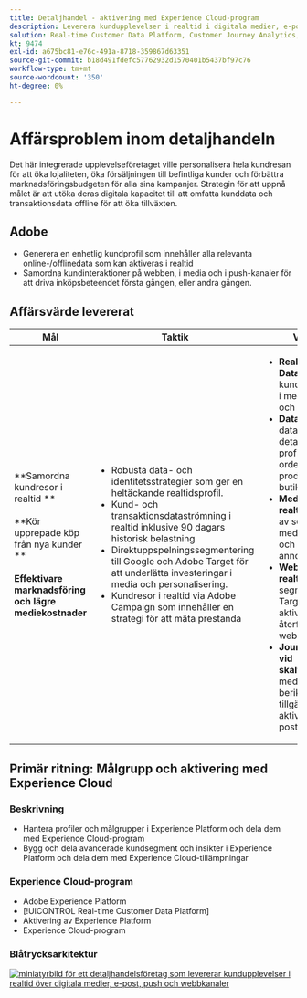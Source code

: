 ```yaml
---
title: Detaljhandel - aktivering med Experience Cloud-program
description: Leverera kundupplevelser i realtid i digitala medier, e-post, push och webbkanaler.
solution: Real-time Customer Data Platform, Customer Journey Analytics, Journey Orchestration, Campaign, Analytics, Target
kt: 9474
exl-id: a675bc81-e76c-491a-8718-359867d63351
source-git-commit: b18d491fdefc57762932d1570401b5437bf97c76
workflow-type: tm+mt
source-wordcount: '350'
ht-degree: 0%

---
```


# Affärsproblem inom detaljhandeln

Det här integrerade upplevelseföretaget ville personalisera hela kundresan för att öka lojaliteten, öka försäljningen till befintliga kunder och förbättra marknadsföringsbudgeten för alla sina kampanjer. Strategin för att uppnå målet är att utöka deras digitala kapacitet till att omfatta kunddata och transaktionsdata offline för att öka tillväxten.

## Adobe

* Generera en enhetlig kundprofil som innehåller alla relevanta online-/offlinedata som kan aktiveras i realtid
* Samordna kundinteraktioner på webben, i media och i push-kanaler för att driva inköpsbeteendet första gången, eller andra gången.

## Affärsvärde levererat

| Mål | Taktik | Värdet upplåst |
|---|---|---|
| **Samordna kundresor i realtid **<br></br>**Kör upprepade köp från nya kunder **<br></br>**Effektivare marknadsföring och lägre mediekostnader**</ul> | <ul><li>Robusta data- och identitetsstrategier som ger en heltäckande realtidsprofil.</li><li>Kund- och transaktionsdataströmning i realtid inklusive 90 dagars historisk belastning</li><li>Direktuppspelningssegmentering till Google och Adobe Target för att underlätta investeringar i media och personalisering.</li><li>Kundresor i realtid via Adobe Campaign som innehåller en strategi för att mäta prestanda</li></ul> | <ul><li><strong>Real-time Customer Data Platform:</strong> Leverera kundupplevelser i realtid i medier, e-post, push och på webben</li><li><strong>Datakällor:</strong> Strömmande data som täcker detaljhandlarens profilbutiker, ordersystem, produktkatalog och butiker.</li><li><strong>Medieaktivering i realtid:</strong>Direktuppspelning av segment i Google-medier för attribuering och undertryckande av annonser</li><li><strong>Webbpersonalisering i realtid:</strong>Strömma segment ut till Adobe Target för att kunna aktivera på återförsäljarens webbupplevelse.</li><li><strong>Journey Orchestration vid skalförändring:</strong>Utlösta meddelanden i realtid berikade med alla tillgängliga kunddata och aktiverade realtid i e-post- och push-kanaler</li></ul> |

## Primär ritning: Målgrupp och aktivering med Experience Cloud

### Beskrivning

<ul><li>Hantera profiler och målgrupper i Experience Platform och dela dem med Experience Cloud-program</li><li>Bygg och dela avancerade kundsegment och insikter i Experience Platform och dela dem med Experience Cloud-tillämpningar</li></ul>

### Experience Cloud-program

<ul><li>Adobe Experience Platform</li><li>[!UICONTROL Real-time Customer Data Platform]</li><li>Aktivering av Experience Platform</li><li>Experience Cloud-program</li></ul>

### Blåtrycksarkitektur

<a href="https://experienceleague.adobe.com/docs/blueprints-learn/architecture/audience-activation/platform-and-applications.html?lang=en"><img alt="miniatyrbild för ett detaljhandelsföretag som levererar kundupplevelser i realtid över digitala medier, e-post, push och webbkanaler" src="https://experienceleague.adobe.com/docs/blueprints-learn/assets/aep+apps_vertical.svg?lang=en"/></a>
